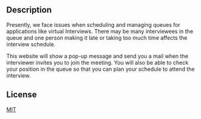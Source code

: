 
## Description
Presently, we face issues when scheduling and managing queues for applications like virtual Interviews. There may be many interviewees in the queue and one person making it late or taking too much time affects the interview schedule.

This website will show a pop-up message and send you a mail when the interviewer invites you to join the meeting. You will also be able to check your position in the queue so that you can plan your schedule to attend the interview.


<!-- ## Database -->
<!-- 
- There are three MongoDB collections.

![Screenshot from 2021-07-28 17-17-19](https://user-images.githubusercontent.com/54475046/127317371-449393b2-28df-4a33-b7f8-c28347d6e3e2.png) -->


## License

[MIT](https://choosealicense.com/licenses/mit/)

